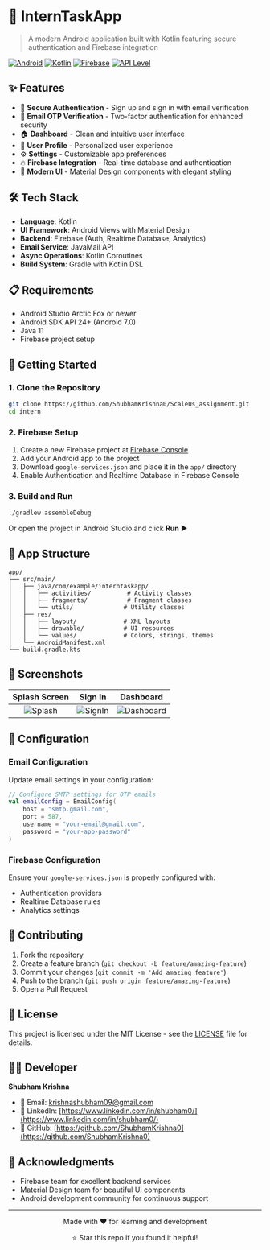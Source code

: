 # 📱 InternTaskApp

> A modern Android application built with Kotlin featuring secure authentication and Firebase integration

[![Android](https://img.shields.io/badge/Platform-Android-green.svg)](https://developer.android.com/)
[![Kotlin](https://img.shields.io/badge/Language-Kotlin-blue.svg)](https://kotlinlang.org/)
[![Firebase](https://img.shields.io/badge/Backend-Firebase-orange.svg)](https://firebase.google.com/)
[![API Level](https://img.shields.io/badge/API-24+-brightgreen.svg)](https://developer.android.com/guide/topics/manifest/uses-sdk-element.html#ApiLevels)

## ✨ Features

- 🔐 **Secure Authentication** - Sign up and sign in with email verification
- 📧 **Email OTP Verification** - Two-factor authentication for enhanced security  
- 🏠 **Dashboard** - Clean and intuitive user interface
- 👤 **User Profile** - Personalized user experience
- ⚙️ **Settings** - Customizable app preferences
- 🔥 **Firebase Integration** - Real-time database and authentication
- 📱 **Modern UI** - Material Design components with elegant styling

## 🛠️ Tech Stack

- **Language**: Kotlin
- **UI Framework**: Android Views with Material Design
- **Backend**: Firebase (Auth, Realtime Database, Analytics)
- **Email Service**: JavaMail API
- **Async Operations**: Kotlin Coroutines
- **Build System**: Gradle with Kotlin DSL

## 📋 Requirements

- Android Studio Arctic Fox or newer
- Android SDK API 24+ (Android 7.0)
- Java 11
- Firebase project setup

## 🚀 Getting Started

### 1. Clone the Repository
```bash
git clone https://github.com/ShubhamKrishna0/ScaleUs_assignment.git
cd intern
```

### 2. Firebase Setup
1. Create a new Firebase project at [Firebase Console](https://console.firebase.google.com/)
2. Add your Android app to the project
3. Download `google-services.json` and place it in the `app/` directory
4. Enable Authentication and Realtime Database in Firebase Console

### 3. Build and Run
```bash
./gradlew assembleDebug
```

Or open the project in Android Studio and click **Run** ▶️

## 📱 App Structure

```
app/
├── src/main/
│   ├── java/com/example/interntaskapp/
│   │   ├── activities/          # Activity classes
│   │   ├── fragments/           # Fragment classes
│   │   └── utils/              # Utility classes
│   ├── res/
│   │   ├── layout/             # XML layouts
│   │   ├── drawable/           # UI resources
│   │   └── values/             # Colors, strings, themes
│   └── AndroidManifest.xml
└── build.gradle.kts
```

## 🎨 Screenshots

| Splash Screen | Sign In | Dashboard |
|:-------------:|:-------:|:---------:|
| ![Splash](https://via.placeholder.com/200x400/4CAF50/FFFFFF?text=Splash) | ![SignIn](https://via.placeholder.com/200x400/2196F3/FFFFFF?text=Sign+In) | ![Dashboard](https://via.placeholder.com/200x400/FF9800/FFFFFF?text=Dashboard) |

## 🔧 Configuration

### Email Configuration
Update email settings in your configuration:
```kotlin
// Configure SMTP settings for OTP emails
val emailConfig = EmailConfig(
    host = "smtp.gmail.com",
    port = 587,
    username = "your-email@gmail.com",
    password = "your-app-password"
)
```

### Firebase Configuration
Ensure your `google-services.json` is properly configured with:
- Authentication providers
- Realtime Database rules
- Analytics settings

## 🤝 Contributing

1. Fork the repository
2. Create a feature branch (`git checkout -b feature/amazing-feature`)
3. Commit your changes (`git commit -m 'Add amazing feature'`)
4. Push to the branch (`git push origin feature/amazing-feature`)
5. Open a Pull Request

## 📄 License

This project is licensed under the MIT License - see the [LICENSE](LICENSE) file for details.

## 👨‍💻 Developer

**Shubham Krishna**

- 📧 Email: [krishnashubham09@gmail.com](mailto:krishnashubham09@gmail.com)
- 💼 LinkedIn: [https://www.linkedin.com/in/shubham0/](https://www.linkedin.com/in/shubham0/)
- 🐙 GitHub: [https://github.com/ShubhamKrishna0](https://github.com/ShubhamKrishna0)

## 🙏 Acknowledgments

- Firebase team for excellent backend services
- Material Design team for beautiful UI components
- Android development community for continuous support

---

<div align="center">
  <p>Made with ❤️ for learning and development</p>
  <p>⭐ Star this repo if you found it helpful!</p>
</div>
